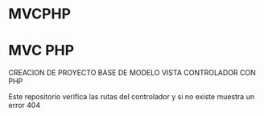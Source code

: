 # MVCPHP
<h1> MVC PHP </h1>
<p>CREACION DE PROYECTO BASE DE MODELO VISTA CONTROLADOR CON PHP</p>
<p>Este repositorio verifica las rutas del controlador y si no existe muestra un error 404</p>


